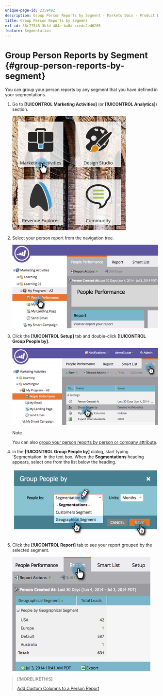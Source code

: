 ```yaml
---
unique-page-id: 2359492
description: Group Person Reports by Segment - Marketo Docs - Product Documentation
title: Group Person Reports by Segment
exl-id: 38c77548-3bfd-484e-ba0a-ccedc2ed6205
feature: Segmentation
---
```

# Group Person Reports by Segment {#group-person-reports-by-segment}

You can group your person reports by any segment that you have  defined in your segmentations.

1. Go to **[!UICONTROL Marketing Activities]** (or **[!UICONTROL Analytics]**) section.

   ![](assets/image2017-3-28-8-3a43-3a9.png)

1. Select your person report from the navigation tree.

   ![](assets/image2017-3-28-9-3a25-3a0.png)

1. Click the **[!UICONTROL Setup]** tab and double-click **[!UICONTROL Group People by]**.

   ![](assets/image2017-3-28-9-3a25-3a22.png)

   >[!NOTE]
   >
   >You can also [group your person reports by person or company attribute](/help/marketo/product-docs/reporting/basic-reporting/report-activity/group-person-reports-by-attribute.md).

1. In the **[!UICONTROL Group People by]** dialog, start typing 'Segmentation' in the text box. When the **Segmentations** heading appears, select one from the list below the heading.

   ![](assets/image2017-3-28-9-3a25-3a55.png)

1. Click the **[!UICONTROL Report]** tab to see your report grouped by the selected segment.

   ![](assets/image2017-3-28-9-3a26-3a13.png)

>[!MORELIKETHIS]
>
>[Add Custom Columns to a Person Report](/help/marketo/product-docs/reporting/basic-reporting/editing-reports/add-custom-columns-to-a-person-report.md)
